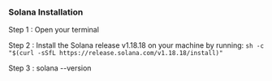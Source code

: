 ### Solana Installation 
Step 1 : Open your terminal 

Step 2 : Install the Solana release v1.18.18 on your machine by running:
      ` sh -c "$(curl -sSfL https://release.solana.com/v1.18.18/install)" `

Step 3 : solana --version
